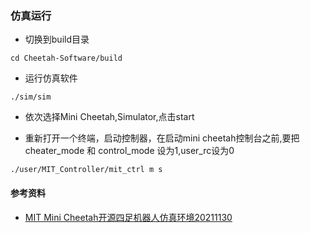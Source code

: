 ### 仿真运行

* 切换到build目录

```shell
cd Cheetah-Software/build
```

* 运行仿真软件

```shell
./sim/sim
```

* 依次选择Mini Cheetah,Simulator,点击start

* 重新打开一个终端，启动控制器，在启动mini cheetah控制台之前,要把cheater_mode 和 control_mode 设为1,user_rc设为0 

```shell
./user/MIT_Controller/mit_ctrl m s
```

#### 参考资料

* [MIT Mini Cheetah开源四足机器人仿真环境20211130](https://blog.csdn.net/qq_41394953/article/details/121644317?spm=1001.2101.3001.6650.4&utm_medium=distribute.pc_relevant.none-task-blog-2~default~CTRLIST~default-4-121644317-blog-108569492.pc_relevant_default&depth_1-utm_source=distribute.pc_relevant.none-task-blog-2~default~CTRLIST~default-4-121644317-blog-108569492.pc_relevant_default&utm_relevant_index=7)